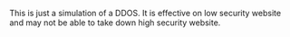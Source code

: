 This is just a simulation of a DDOS. It is effective on low security website and may not be able to take down high security website.
